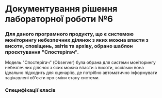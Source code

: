 # Документування рішення лабораторної роботи №6
### Для даного програмного продукту, що є системою моніторингу небезпечних ділянок з яких можна впасти з висоти, сповіщень, звітів та архіву, обрано шаблон проєктування "Спостерігач".

Модель "Спостерігач" (Observer) була обрана для системи моніторингу небезпечних ділянок з яких можна впасти з висоти, оскільки вона ідеально підходить для сценаріїв, де потрібно автоматично інформувати зацікавлені об'єкти про зміни стану системи. 
### Специфікації класів

